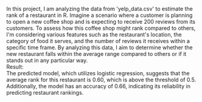  In this project, I am analyzing the data from 'yelp_data.csv' to estimate the rank of a restaurant in R. Imagine a scenario where a customer is planning to open a new coffee shop and is expecting to receive 200 reviews from its customers. To assess how this coffee shop might rank compared to others, I'm considering various features such as the restaurant's location, the category of food it serves, and the number of reviews it receives within a specific time frame. By analyzing this data, I aim to determine whether the new restaurant falls within the average range compared to others or if it stands out in any particular way.\
Result:\
The predicted model, which utilizes logistic regression, suggests that the average rank for this restaurant is 0.60, which is above the threshold of 0.5. Additionally, the model has an accuracy of 0.66, indicating its reliability in predicting restaurant rankings.



